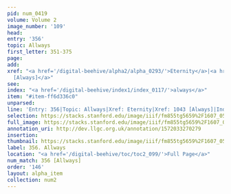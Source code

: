 ```yaml
---
pid: num_0419
volume: Volume 2
image_number: '109'
head: 
entry: '356'
topic: Allways
first_letter: 351-375
page: 
add: 
xref: "<a href='/digital-beehive/alpha2/alpha_0293/'>Eternity</a>|<a href='/digital-beehive/toc/toc2_202/'>1043
  [Always]</a>"
see: 
index: "<a href='/digital-beehive/index1/index_0117/'>always</a>"
item: "#item-ff6d336c0"
unparsed: 
line: 'Entry: 356|Topic: Allways|Xref: Eternity|Xref: 1043 [Always]|Index: always|#item-ff6d336c0'
selection: https://stacks.stanford.edu/image/iiif/fm855tg5659%2F1607_0576/356,3810,2968,626/full/0/default.jpg
full_image: https://stacks.stanford.edu/image/iiif/fm855tg5659%2F1607_0576/full/full/0/default.jpg
annotation_uri: http://dev.llgc.org.uk/annotation/1572033270279
insertion: 
thumbnail: https://stacks.stanford.edu/image/iiif/fm855tg5659%2F1607_0576/356,3810,600,180/250,/0/default.jpg
label: 356. Allways
location: "<a href='/digital-beehive/toc/toc2_099/'>Full Page</a>"
num_match: 356 [Allways]
order: '146'
layout: alpha_item
collection: num2
---
```

